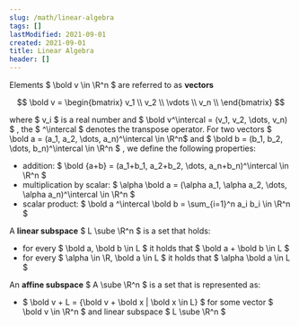 ```yaml
---
slug: /math/linear-algebra
tags: []
lastModified: 2021-09-01
created: 2021-09-01
title: Linear Algebra
header: []
---
```


Elements $ \bold v \in \R^n $ are referred to as **vectors**

$$
\bold v =
\begin{bmatrix}
    v_1 \\
    v_2 \\
    \vdots \\
    v_n \\
\end{bmatrix}
$$

where $ v_i $ is a real number and $ \bold v^\intercal = (v_1, v_2, \dots, v_n) $ , the $ ^\intercal $ denotes the transpose operator. For two vectors $ \bold a = (a_1, a_2, \dots, a_n)^\intercal \in \R^n$ and $ \bold b = (b_1, b_2, \dots, b_n)^\intercal \in \R^n $ , we define the following properties:

- addition: $ \bold {a+b} = (a_1+b_1, a_2+b_2, \dots, a_n+b_n)^\intercal \in \R^n $
- multiplication by scalar: $ \alpha \bold a = (\alpha a_1, \alpha a_2, \dots, \alpha a_n)^\intercal \in \R^n $
- scalar product: $ \bold a ^\intercal \bold b = \sum_{i=1}^n a_i b_i \in \R^n $

A **linear subspace** $ L \sube \R^n $ is a set that holds:
- for every $ \bold a, \bold b \in L $ it holds that $ \bold a + \bold b \in L $
- for every $ \alpha \in \R, \bold a \in L $ it holds that $ \alpha \bold a \in L $

An **affine subspace** $ A \sube \R^n $ is a set that is represented as:
- $ \bold v + L = \{\bold v + \bold x | \bold x \in L\} $ for some vector $ \bold v \in \R^n $ and linear subspace $ L \sube \R^n $